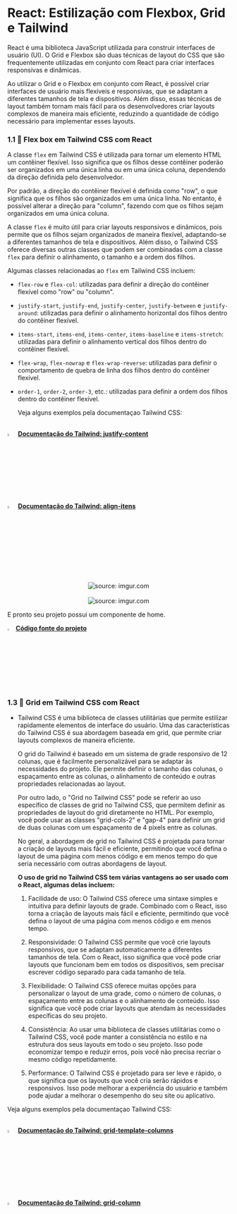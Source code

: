 <h1>React: Estilização com Flexbox, Grid e Tailwind</h1>

React é uma biblioteca JavaScript utilizada para construir interfaces de usuário (UI). O Grid e Flexbox são duas técnicas de layout do CSS que são frequentemente utilizadas em conjunto com React para criar interfaces responsivas e dinâmicas.

Ao utilizar o Grid e o Flexbox em conjunto com React, é possível criar interfaces de usuário mais flexíveis e responsivas, que se adaptam a diferentes tamanhos de tela e dispositivos. Além disso, essas técnicas de layout também tornam mais fácil para os desenvolvedores criar layouts complexos de maneira mais eficiente, reduzindo a quantidade de código necessário para implementar esses layouts.

<h3>1.1 👣 Flex box em Tailwind CSS com React</h3>

A classe `flex` em Tailwind CSS é utilizada para tornar um elemento HTML um contêiner flexível. Isso significa que os filhos desse contêiner poderão ser organizados em uma única linha ou em uma única coluna, dependendo da direção definida pelo desenvolvedor.

Por padrão, a direção do contêiner flexível é definida como "row", o que significa que os filhos são organizados em uma única linha. No entanto, é possível alterar a direção para "column", fazendo com que os filhos sejam organizados em uma única coluna.

A classe `flex` é muito útil para criar layouts responsivos e dinâmicos, pois permite que os filhos sejam organizados de maneira flexível, adaptando-se a diferentes tamanhos de tela e dispositivos. Além disso, o Tailwind CSS oferece diversas outras classes que podem ser combinadas com a classe `flex` para definir o alinhamento, o tamanho e a ordem dos filhos.

Algumas classes relacionadas ao `flex` em Tailwind CSS incluem:

- `flex-row` e `flex-col`: utilizadas para definir a direção do contêiner flexível como "row" ou "column".

- `justify-start`, `justify-end`, `justify-center`, `justify-between` e `justify-around`: utilizadas para definir o alinhamento horizontal dos filhos dentro do contêiner flexível.

- `items-start`, `items-end`, `items-center`, `items-baseline` e `items-stretch`: utilizadas para definir o alinhamento vertical dos filhos dentro do contêiner flexível.

- `flex-wrap`, `flex-nowrap` e `flex-wrap-reverse`: utilizadas para definir o comportamento de quebra de linha dos filhos dentro do contêiner flexível.

- `order-1`, `order-2`, `order-3`, etc.: utilizadas para definir a ordem dos filhos dentro do contêiner flexível.

  Veja alguns exemplos pela documentaçao Tailwind CSS:

<br />

<div align="left"><img src="https://i.imgur.com/FkcNWAL.png" title="source: imgur.com" width="4%"/> <a href="https://tailwindcss.com/docs/justify-content" target="_blank"><b>Documentação do Tailwind: justify-content</b></a></div>

<div align="left"><img src="https://i.imgur.com/FkcNWAL.png" title="source: imgur.com" width="4%"/> <a href="https://tailwindcss.com/docs/align-items" target="_blank"><b>Documentação do Tailwind: align-itens</b></a></div>

<br />



<div align="center"><img src="https://i.imgur.com/8PNAYpi.png" title="source: imgur.com" /></div>

<br />

<div align="center"><img src="https://i.imgur.com/7U9vBBV.png" title="source: imgur.com" /></div>

E pronto seu projeto possui um componente de home.

<div align="left"><img src="https://i.imgur.com/JACNZiR.png" title="source: imgur.com" width="3%"/> <a href="https://github.com/LucasCapSilva/blog-pessoal-react-2023/tree/flex-box" target="_blank"><b>Código fonte do projeto</b></a></div>

<br />


<h3>1.3 👣 Grid em Tailwind CSS com React</h3>

- Tailwind CSS é uma biblioteca de classes utilitárias que permite estilizar rapidamente elementos de interface do usuário. Uma das características do Tailwind CSS é sua abordagem baseada em grid, que permite criar layouts complexos de maneira eficiente.

  O grid do Tailwind é baseado em um sistema de grade responsivo de 12 colunas, que é facilmente personalizável para se adaptar às necessidades do projeto. Ele permite definir o tamanho das colunas, o espaçamento entre as colunas, o alinhamento de conteúdo e outras propriedades relacionadas ao layout.

  Por outro lado, o "Grid no Tailwind CSS" pode se referir ao uso específico de classes de grid no Tailwind CSS, que permitem definir as propriedades de layout do grid diretamente no HTML. Por exemplo, você pode usar as classes "grid-cols-2" e "gap-4" para definir um grid de duas colunas com um espaçamento de 4 pixels entre as colunas.

  No geral, a abordagem de grid no Tailwind CSS é projetada para tornar a criação de layouts mais fácil e eficiente, permitindo que você defina o layout de uma página com menos código e em menos tempo do que seria necessário com outras abordagens de layout.

  **O uso de grid no Tailwind CSS tem várias vantagens ao ser usado com o React, algumas delas incluem:**

  1. Facilidade de uso: O Tailwind CSS oferece uma sintaxe simples e intuitiva para definir layouts de grade. Combinado com o React, isso torna a criação de layouts mais fácil e eficiente, permitindo que você defina o layout de uma página com menos código e em menos tempo.

  2. Responsividade: O Tailwind CSS permite que você crie layouts responsivos, que se adaptam automaticamente a diferentes tamanhos de tela. Com o React, isso significa que você pode criar layouts que funcionam bem em todos os dispositivos, sem precisar escrever código separado para cada tamanho de tela.

  3. Flexibilidade: O Tailwind CSS oferece muitas opções para personalizar o layout de uma grade, como o número de colunas, o espaçamento entre as colunas e o alinhamento de conteúdo. Isso significa que você pode criar layouts que atendam às necessidades específicas do seu projeto.

  4. Consistência: Ao usar uma biblioteca de classes utilitárias como o Tailwind CSS, você pode manter a consistência no estilo e na estrutura dos seus layouts em todo o seu projeto. Isso pode economizar tempo e reduzir erros, pois você não precisa recriar o mesmo código repetidamente.

  5. Performance: O Tailwind CSS é projetado para ser leve e rápido, o que significa que os layouts que você cria serão rápidos e responsivos. Isso pode melhorar a experiência do usuário e também pode ajudar a melhorar o desempenho do seu site ou aplicativo.


Veja alguns exemplos pela documentaçao Tailwind CSS:

<br />

<div align="left"><img src="https://i.imgur.com/FkcNWAL.png" title="source: imgur.com" width="4%"/> <a href="https://tailwindcss.com/docs/grid-template-columns" target="_blank"><b>Documentação do Tailwind: grid-template-columns</b></a></div>

<div align="left"><img src="https://i.imgur.com/FkcNWAL.png" title="source: imgur.com" width="4%"/> <a href="https://tailwindcss.com/docs/grid-column" target="_blank"><b>Documentação do Tailwind: grid-column</b></a></div>

<br />



